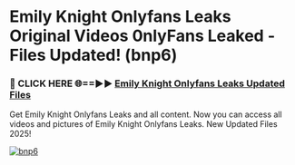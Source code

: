 # Emily Knight Onlyfans Leaks Original Videos 0nlyFans Leaked - Files Updated! (bnp6)

<h3>🔴 CLICK HERE 🌐==►► <a href="https://tinyurl.com/ms9xzufz" rel="nofollow">Emily Knight Onlyfans Leaks Updated Files</a></h3>

Get Emily Knight Onlyfans Leaks and all content. Now you can access all videos and pictures of Emily Knight Onlyfans Leaks. New Updated Files 2025!

[![bnp6](https://i.imgur.com/ppqm5kG.gif)](https://tinyurl.com/ms9xzufz)
